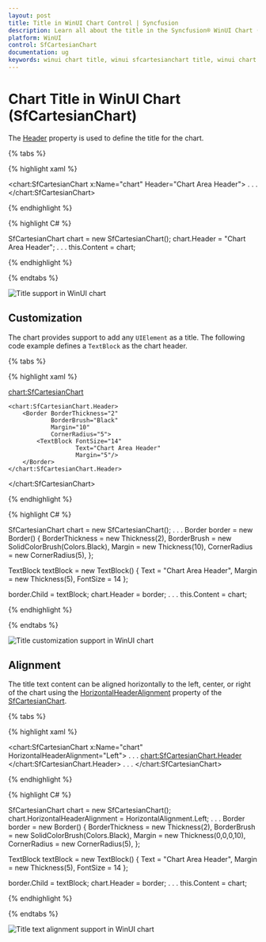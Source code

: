 ```yaml
---
layout: post
title: Title in WinUI Chart Control | Syncfusion
description: Learn all about the title in the Syncfusion® WinUI Chart (SfCartesianChart) control and its customization.
platform: WinUI
control: SfCartesianChart
documentation: ug
keywords: winui chart title, winui sfcartesianchart title, winui chart title customization, syncfusion winui chart title, winui sfcartesianchart title configuration.
---
```


# Chart Title in WinUI Chart (SfCartesianChart)

The [Header](https://help.syncfusion.com/cr/winui/Syncfusion.UI.Xaml.Charts.ChartBase.html#Syncfusion_UI_Xaml_Charts_ChartBase_Header) property is used to define the title for the chart.

{% tabs %}   

{% highlight xaml %}

<chart:SfCartesianChart x:Name="chart" Header="Chart Area Header">
 . . .           
</chart:SfCartesianChart>

{% endhighlight %}

{% highlight C# %}

SfCartesianChart chart = new SfCartesianChart();
chart.Header = "Chart Area Header";
. . . 
this.Content = chart;

{% endhighlight %}

{% endtabs %} 

![Title support in WinUI chart](Title_images/WinUI_chart_title.png)

## Customization

The chart provides support to add any `UIElement` as a title. The following code example defines a `TextBlock` as the chart header.

{% tabs %}   

{% highlight xaml %}

 <chart:SfCartesianChart>

    <chart:SfCartesianChart.Header>
        <Border BorderThickness="2" 
                BorderBrush="Black" 
                Margin="10" 
                CornerRadius="5">
            <TextBlock FontSize="14"
					   Text="Chart Area Header"
					   Margin="5"/>
        </Border>
    </chart:SfCartesianChart.Header>
            
</chart:SfCartesianChart>

{% endhighlight %}

{% highlight C# %}

SfCartesianChart chart = new SfCartesianChart();
. . .
Border border = new Border()
{
    BorderThickness = new Thickness(2),
    BorderBrush = new SolidColorBrush(Colors.Black),
    Margin = new Thickness(10),
    CornerRadius = new CornerRadius(5),
};

TextBlock textBlock = new TextBlock()
{
    Text = "Chart Area Header",
    Margin = new Thickness(5),
    FontSize = 14
};

border.Child = textBlock;
chart.Header = border;
. . .
this.Content = chart;

{% endhighlight %}

{% endtabs %} 

![Title customization support in WinUI chart](Title_images/WinUI_chart_title_customization.png)

## Alignment

The title text content can be aligned horizontally to the left, center, or right of the chart using the [HorizontalHeaderAlignment](https://help.syncfusion.com/cr/winui/Syncfusion.UI.Xaml.Charts.ChartBase.html#Syncfusion_UI_Xaml_Charts_ChartBase_HorizontalHeaderAlignment) property of the [SfCartesianChart](https://help.syncfusion.com/cr/winui/Syncfusion.UI.Xaml.Charts.SfCartesianChart.html).

{% tabs %}   

{% highlight xaml %}

<chart:SfCartesianChart x:Name="chart" 
						HorizontalHeaderAlignment="Left">
. . .
    <chart:SfCartesianChart.Header>
        <Border BorderThickness="2" 
                BorderBrush="Black" 
                Margin="0, 0, 0, 10" 
                CornerRadius="5">
            <TextBlock FontSize="14" 
					   Text="Chart Area Header"
					   Margin="5"/>
        </Border>
    </chart:SfCartesianChart.Header>
. . . 
</chart:SfCartesianChart>

{% endhighlight %}

{% highlight C# %}

SfCartesianChart chart = new SfCartesianChart();
chart.HorizontalHeaderAlignment = HorizontalAlignment.Left;
. . .
Border border = new Border()
{
    BorderThickness = new Thickness(2),
    BorderBrush = new SolidColorBrush(Colors.Black),
    Margin = new Thickness(0,0,0,10),
    CornerRadius = new CornerRadius(5),
};

TextBlock textBlock = new TextBlock()
{
    Text = "Chart Area Header",
    Margin = new Thickness(5),
    FontSize = 14
};

border.Child = textBlock;
chart.Header = border;
. . . 
this.Content = chart;

{% endhighlight %}

{% endtabs %} 

![Title text alignment support in WinUI chart](Title_images/WinUI_chart_title_alignment.png)
